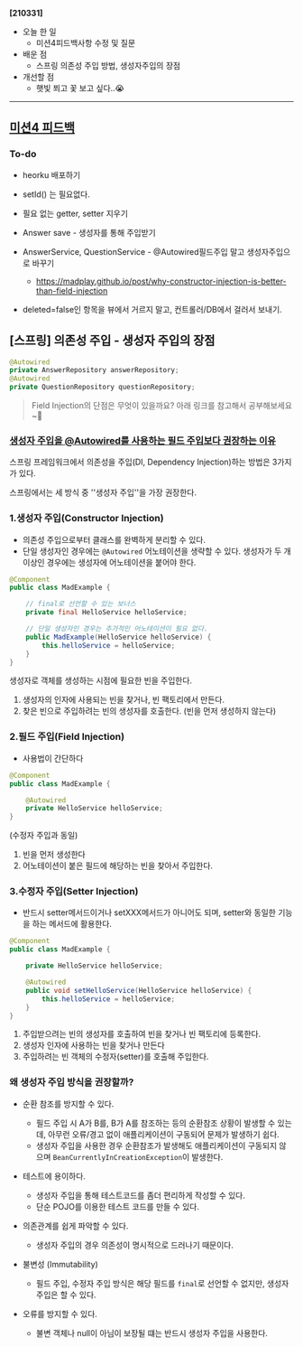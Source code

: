 **[210331]**



- 오늘 한 일
  - 미션4피드백사항 수정 및 질문
- 배운 점
  - 스프링 의존성 주입 방법, 생성자주입의 장점
- 개선할 점
  - 햇빛 쬐고 꽃 보고 싶다..😭



---

## [미션4 피드백](https://github.com/codesquad-members-2021/spring-boot-qna/pull/133#pullrequestreview-624850229)

### To-do

- heorku 배포하기
- setId() 는 필요없다.
- 필요 없는 getter, setter 지우기

- Answer save - 생성자를 통해 주입받기

- AnswerService, QuestionService - @Autowired필드주입 말고 생성자주입으로 바꾸기
  - https://madplay.github.io/post/why-constructor-injection-is-better-than-field-injection
- deleted=false인 항목을 뷰에서 거르지 말고, 컨트롤러/DB에서 걸러서 보내기.



## [스프링] 의존성 주입 - 생성자 주입의 장점

```java
@Autowired
private AnswerRepository answerRepository;
@Autowired
private QuestionRepository questionRepository;
```

> Field Injection의 단점은 무엇이 있을까요?
> 아래 링크를 참고해서 공부해보세요~🧐

### [생성자 주입을 @Autowired를 사용하는 필드 주입보다 권장하는 이유](https://madplay.github.io/post/why-constructor-injection-is-better-than-field-injection)

스프링 프레임워크에서 의존성을 주입(DI, Dependency Injection)하는 방법은 3가지가 있다.

스프링에서는 세 방식 중 ''생성자 주입''을 가장 권장한다.

### 1.생성자 주입(Constructor Injection)

- 의존성 주입으로부터 클래스를 완벽하게 분리할 수 있다.
- 단일 생성자인 경우에는 `@Autowired` 어노테이션을 생략할 수 있다. 생성자가 두 개 이상인 경우에는 생성자에 어노테이션을 붙어야 한다.

```java
@Component
public class MadExample {

    // final로 선언할 수 있는 보너스
    private final HelloService helloService;

    // 단일 생성자인 경우는 추가적인 어노테이션이 필요 없다.
    public MadExample(HelloService helloService) {
        this.helloService = helloService;
    }
}
```

생성자로 객체를 생성하는 시점에 필요한 빈을 주입한다.

1. 생성자의 인자에 사용되는 빈을 찾거나, 빈 팩토리에서 만든다.
2. 찾은 빈으로 주입하려는 빈의 생성자를 호출한다. (빈을 먼저 생성하지 않는다)

### 2.필드 주입(Field Injection)

- 사용법이 간단하다

```java
@Component
public class MadExample {

    @Autowired
    private HelloService helloService;
}
```

(수정자 주입과 동일)

1. 빈을 먼저 생성한다
2. 어노테이션이 붙은 필드에 해당하는 빈을 찾아서 주입한다.

### 3.수정자 주입(Setter Injection)

- 반드시 setter메서드이거나 setXXX메서드가 아니어도 되며, setter와 동일한 기능을 하는 메서드에 활용한다.

```java
@Component
public class MadExample {

    private HelloService helloService;

    @Autowired
    public void setHelloService(HelloService helloService) {
        this.helloService = helloService;
    }
}
```

1. 주입받으려는 빈의 생성자를 호출하여 빈을 찾거나 빈 팩토리에 등록한다.
2. 생성자 인자에 사용하는 빈을 찾거나 만든다
3. 주입하려는 빈 객체의 수정자(setter)를 호출해 주입한다.

### 왜 생성자 주입 방식을 권장할까?

- 순환 참조를 방지할 수 있다.
  - 필드 주입 시 A가 B를, B가 A를 참조하는 등의 순환참조 상황이 발생할 수 있는데, 아무런 오류/경고 없이 애플리케이션이 구동되어 문제가 발생하기 쉽다.
  - 생성자 주입을 사용한 경우 순환참조가 발생해도 애플리케이션이 구동되지 않으며 `BeanCurrentlyInCreationException`이 발생한다. 

- 테스트에 용이하다.
  - 생성자 주입을 통해 테스트코드를 좀더 편리하게 작성할 수 있다. 
  - 단순 POJO를 이용한 테스트 코드를 만들 수 있다.
- 의존관계를 쉽게 파악할 수 있다.
  - 생성자 주입의 경우 의존성이 명시적으로 드러나기 때문이다.
- 불변성 (Immutability)
  - 필드 주입, 수정자 주입 방식은 해당 필드를 `final`로 선언할 수 없지만, 생성자 주입은 할 수 있다.
- 오류를 방지할 수 있다.
  - 불변 객체나 null이 아님이 보장될 떄는 반드시 생성자 주입을 사용한다.